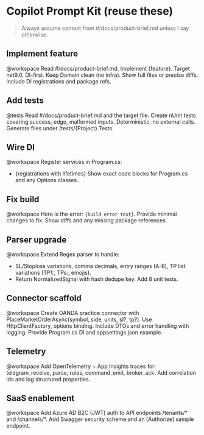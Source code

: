 # Copilot Prompt Kit (reuse these)
> Always assume context from #/docs/product-brief.md unless I say otherwise.

## Implement feature
@workspace Read #/docs/product-brief.md. Implement {feature}. 
Target net9.0, DI-first. Keep Domain clean (no infra). 
Show full files or precise diffs. Include DI registrations and package refs.

## Add tests
@tests Read #/docs/product-brief.md and the target file. 
Create nUnit tests covering success, edge, malformed inputs. Deterministic, no external calls. 
Generate files under /tests/{Project}.Tests.

## Wire DI
@workspace Register services in Program.cs:
- {registrations with lifetimes}
Show exact code blocks for Program.cs and any Options classes.

## Fix build
@workspace Here is the error: ```{build error text}```. 
Provide minimal changes to fix. Show diffs and any missing package references.

## Parser upgrade
@workspace Extend Regex parser to handle: 
- SL/Stoploss variations, comma decimals, entry ranges (A-B), TP list variations (TP1:, TPs:, emojis).
- Return NormalizedSignal with hash dedupe key.
Add 8 unit tests.

## Connector scaffold
@workspace Create OANDA practice connector with PlaceMarketOrderAsync(symbol, side, units, sl?, tp?). 
Use HttpClientFactory, options binding. Include DTOs and error handling with logging. 
Provide Program.cs DI and appsettings.json example.

## Telemetry
@workspace Add OpenTelemetry + App Insights traces for: telegram_receive, parse, rules, command_emit, broker_ack. 
Add correlation ids and log structured properties.

## SaaS enablement
@workspace Add Azure AD B2C (JWT) auth to API endpoints /tenants/* and /channels/*. 
Add Swagger security scheme and an [Authorize] sample endpoint.

